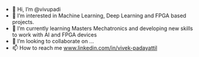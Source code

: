 - 👋 Hi, I’m @vivupadi
- 👀 I’m interested in Machine Learning, Deep Learning and FPGA based projects.
- 🌱 I’m currently learning Masters Mechatronics and developing new skills to work with AI and FPGA devices
- 💞️ I’m looking to collaborate on ...
- 📫 How to reach me www.linkedin.com/in/vivek-padayattil

<!---
vivupadi/vivupadi is a ✨ special ✨ repository because its `README.md` (this file) appears on your GitHub profile.
You can click the Preview link to take a look at your changes.
--->
